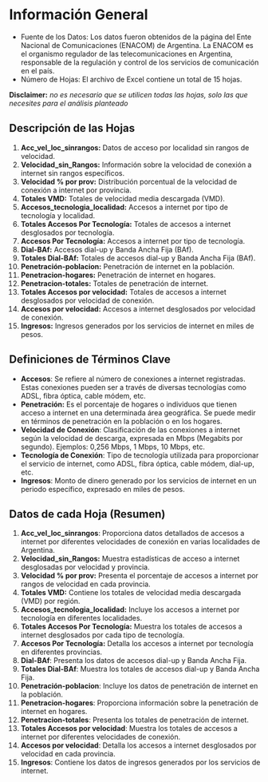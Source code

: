 # Información General
- Fuente de los Datos: Los datos fueron obtenidos de la página del Ente Nacional de Comunicaciones (ENACOM) de Argentina. La ENACOM es el organismo regulador de las telecomunicaciones en Argentina, responsable de la regulación y control de los servicios de comunicación en el país.
- Número de Hojas: El archivo de Excel contiene un total de 15 hojas.


**Disclaimer:** *no es necesario que se utilicen todas las hojas, solo las que necesites para el análisis planteado*


## Descripción de las Hojas
1.	**Acc_vel_loc_sinrangos:** Datos de acceso por localidad sin rangos de velocidad.
2.	**Velocidad_sin_Rangos:** Información sobre la velocidad de conexión a internet sin rangos específicos.
3.	**Velocidad % por prov:** Distribución porcentual de la velocidad de conexión a internet por provincia.
4.	**Totales VMD:** Totales de velocidad media descargada (VMD).
5.	**Accesos_tecnologia_localidad:** Accesos a internet por tipo de tecnología y localidad.
6.	**Totales Accesos Por Tecnología:** Totales de accesos a internet desglosados por tecnología.
7.	**Accesos Por Tecnología:** Accesos a internet por tipo de tecnología.
8.	**Dial-BAf:** Accesos dial-up y Banda Ancha Fija (BAf).
9.	**Totales Dial-BAf:** Totales de accesos dial-up y Banda Ancha Fija (BAf).
10.	**Penetración-poblacion:** Penetración de internet en la población.
11.	**Penetracion-hogares:** Penetración de internet en hogares.
12.	**Penetracion-totales:** Totales de penetración de internet.
13.	**Totales Accesos por velocidad:** Totales de accesos a internet desglosados por velocidad de conexión.
14.	**Accesos por velocidad:** Accesos a internet desglosados por velocidad de conexión.
15.	**Ingresos:** Ingresos generados por los servicios de internet en miles de pesos.

## Definiciones de Términos Clave
- **Accesos**: Se refiere al número de conexiones a internet registradas. Estas conexiones pueden ser a través de diversas tecnologías como ADSL, fibra óptica, cable módem, etc.
- **Penetración:** Es el porcentaje de hogares o individuos que tienen acceso a internet en una determinada área geográfica. Se puede medir en términos de penetración en la población o en los hogares.
- **Velocidad de Conexión**: Clasificación de las conexiones a internet según la velocidad de descarga, expresada en Mbps (Megabits por segundo). Ejemplos: 0,256 Mbps, 1 Mbps, 10 Mbps, etc.
- **Tecnología de Conexión**: Tipo de tecnología utilizada para proporcionar el servicio de internet, como ADSL, fibra óptica, cable módem, dial-up, etc.
- **Ingresos**: Monto de dinero generado por los servicios de internet en un periodo específico, expresado en miles de pesos.


## Datos de cada Hoja (Resumen)
1.	**Acc_vel_loc_sinrangos**: Proporciona datos detallados de accesos a internet por diferentes velocidades de conexión en varias localidades de Argentina.
2.	**Velocidad_sin_Rangos:** Muestra estadísticas de acceso a internet desglosadas por velocidad y provincia.
3.	**Velocidad % por prov:** Presenta el porcentaje de accesos a internet por rangos de velocidad en cada provincia.
4.	**Totales VMD:** Contiene los totales de velocidad media descargada (VMD) por región.
5.	**Accesos_tecnologia_localidad:** Incluye los accesos a internet por tecnología en diferentes localidades.
6.	**Totales Accesos Por Tecnología:** Muestra los totales de accesos a internet desglosados por cada tipo de tecnología.
7.	**Accesos Por Tecnología:** Detalla los accesos a internet por tecnología en diferentes provincias.
8.	**Dial-BAf**: Presenta los datos de accesos dial-up y Banda Ancha Fija.
9.	**Totales Dial-BAf**: Muestra los totales de accesos dial-up y Banda Ancha Fija.
10.	**Penetración-poblacion**: Incluye los datos de penetración de internet en la población.
11.	**Penetracion-hogares**: Proporciona información sobre la penetración de internet en hogares.
12.	**Penetracion-totales**: Presenta los totales de penetración de internet.
13.	**Totales Accesos por velocidad**: Muestra los totales de accesos a internet por diferentes velocidades de conexión.
14.	**Accesos por velocidad**: Detalla los accesos a internet desglosados por velocidad en cada provincia.
15.	**Ingresos**: Contiene los datos de ingresos generados por los servicios de internet.
